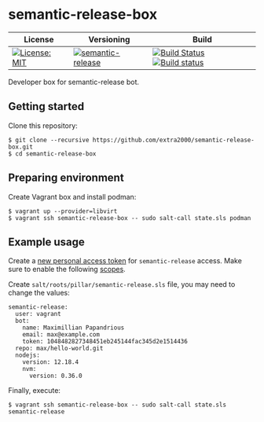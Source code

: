 # semantic-release-box

| License | Versioning | Build |
| ------- | ---------- | ----- |
| [![License: MIT](https://img.shields.io/badge/License-MIT-yellow.svg)](https://opensource.org/licenses/MIT) | [![semantic-release](https://img.shields.io/badge/%20%20%F0%9F%93%A6%F0%9F%9A%80-semantic--release-e10079.svg)](https://github.com/semantic-release/semantic-release) | [![Build Status](https://travis-ci.com/extra2000/semantic-release-box.svg?branch=master)](https://travis-ci.com/extra2000/semantic-release-box) [![Build status](https://ci.appveyor.com/api/projects/status/8j06v6d51viqm078/branch/master?svg=true)](https://ci.appveyor.com/project/nikAizuddin/semantic-release-box/branch/master) |

Developer box for semantic-release bot.


## Getting started

Clone this repository:
```
$ git clone --recursive https://github.com/extra2000/semantic-release-box.git
$ cd semantic-release-box
```


## Preparing environment

Create Vagrant box and install podman:
```
$ vagrant up --provider=libvirt
$ vagrant ssh semantic-release-box -- sudo salt-call state.sls podman
```


## Example usage

Create a [new personal access token](https://github.com/settings/tokens/new) for `semantic-release` access. Make sure to enable the following [scopes](https://github.com/semantic-release/github#github-authentication).

Create `salt/roots/pillar/semantic-release.sls` file, you may need to change the values:
```
semantic-release:
  user: vagrant
  bot:
    name: Maximillian Papandrious
    email: max@example.com
    token: 1048482827348451eb245144fac345d2e1514436
  repo: max/hello-world.git
  nodejs:
    version: 12.18.4
    nvm:
      version: 0.36.0
```

Finally, execute:
```
$ vagrant ssh semantic-release-box -- sudo salt-call state.sls semantic-release
```
